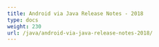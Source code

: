 ```yaml
---
title: Android via Java Release Notes - 2018
type: docs
weight: 230
url: /java/android-via-java-release-notes-2018/
---
```



